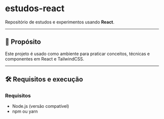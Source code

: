 # estudos-react

Repositório de estudos e experimentos usando **React**.

---

## 🧠 Propósito

Este projeto é usado como ambiente para praticar conceitos, técnicas e componentes em React e TailwindCSS.

---


## 🛠 Requisitos e execução

### Requisitos

- Node.js (versão compatível)  
- npm ou yarn  
